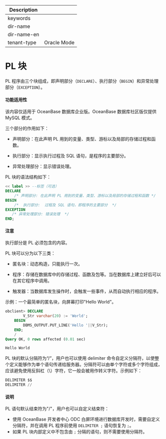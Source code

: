 | Description   |                 |
|---------------|-----------------|
| keywords      |                 |
| dir-name      |                 |
| dir-name-en   |                 |
| tenant-type   | Oracle Mode     |

# PL 块 


PL 程序由三个块组成，即声明部分（`DECLARE`）、执行部分（`BEGIN`）和异常处理部分（`EXCEPTION`）。


  <main id="notice" >
    <h4>功能适用性</h4>
    <p>该内容仅适用于 OceanBase 数据库企业版。OceanBase 数据库社区版仅提供 MySQL 模式。</p>
  </main>

三个部分的作用如下：

* 声明部分：在此声明 PL 用到的变量、类型、游标以及局部的存储过程和函数。

  

* 执行部分：显示执行过程及 SQL 语句，是程序的主要部分。

  

* 异常处理部分：显示错误处理。

  




PL 块的语法结构如下：

```sql
<< label >> --标签（可选）
DECLARE  
    /* 声明部分: 在此声明 PL 用到的变量、类型、游标以及局部的存储过程和函数 */
BEGIN
    /*  执行部分:  过程及 SQL 语句，即程序的主要部分  */
EXCEPTION
   /* 异常处理部分: 错误处理  */
END;
```


  <main id="notice" type='notice'>
    <h4>注意</h4>
    <p>执行部分是 PL 必须包含的内容。</p>
  </main>

PL 块可以分为以下三类：

* 匿名块：动态构造，只能执行一次。

  

* 程序：存储在数据库中的存储过程、函数及包等。当在数据库上建立好后可以在其它程序中调用。

  

* 触发器：当数据库发生操作时，会触发一些事件，从而自动执行相应的程序。

  




示例：一个最简单的匿名块，向屏幕打印"Hello World"。

```sql
obclient> DECLARE  
        V_Str varchar(20) := 'World';
    BEGIN
        DBMS_OUTPUT.PUT_LINE('Hello '||V_Str);
    END;
    /
Query OK, 0 rows affected (0.01 sec)

Hello World
```


PL 块的默认分隔符为“/”，用户也可以使用 delimiter 命令自定义分隔符，以使整个定义能够作为单个语句传递给服务器。分隔符可以由单个字符或多个字符组成，应该避免使用反斜杠（\）字符，它一般会被用作转义字符。示例如下：

```sql
DELIMITER $$
DELIMITER //
```

  <main id="notice" type='explain'>
    <h4>说明</h4>
    <p>PL 语句默认结束符为&quot;/&quot;，用户也可以自定义结束符：</p>
    <ul>
    <li>使用 OceanBase 开发者中心 ODC 白屏环境进行数据库开发时，需要自定义分隔符，并在调用 PL 程序前使用 <code>DELIMITER ;</code>  语句恢复为 <code>;</code>。</li>
    <li>如果 PL 块内部定义中不包含由 <code>;</code> 分隔的语句，则不需要使用分隔符。</li>
    </ul>
  </main>


